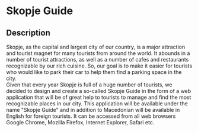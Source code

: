# Skopje Guide



##   Description

Skopje, as the capital and largest city of our country, is a major attraction and tourist magnet for many tourists from around the world. It abounds in a number of tourist attractions, as well as a number of cafes and restaurants recognizable by our rich cuisine. So, our goal is to make it easier for tourists who would like to park their car to help them find a parking space in the city. <br> Given that every year Skopje is full of a huge number of tourists, we decided to design and create a so-called Skopje Guide in the form of a web application that will be of great help to tourists to manage and find the most recognizable places in our city.
This application will be available under the name "Skopje Guide" and in addition to Macedonian will be available in English for foreign tourists. It can be accessed from all web browsers Google Chrome, Mozilla Firefox, Internet Explorer, Safari etc.

